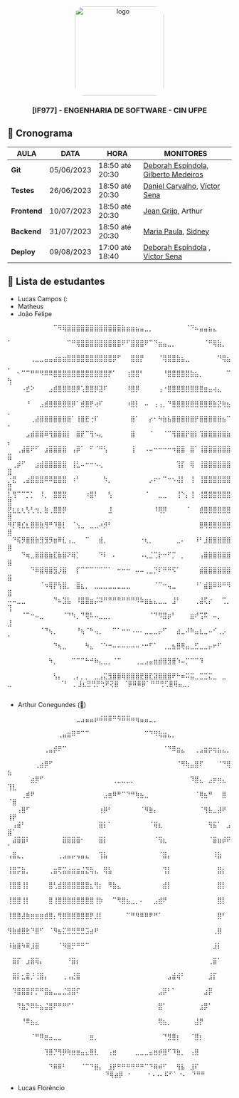 <div align="center">

  <img src="https://user-images.githubusercontent.com/42525687/203692147-cb274f74-7e73-4869-b460-1dc967fb4786.png" alt="logo" width="200" height="auto" style="border-radius:20px;" />

  <h3>
    [IF977] - ENGENHARIA DE SOFTWARE - CIN UFPE
  </h3>

</div>

## :calendar: Cronograma

| AULA                             | DATA       | HORA              | MONITORES                                                                                            |
| -------------------------------- | ---------- | ----------------- | ---------------------------------------------------------------------------------------------------- |
| **Git**                          | 05/06/2023 | 18:50 até 20:30   | [Deborah Espíndola](https://github.com/debespindola), [Gilberto Medeiros](https://github.com/gilbertomoj)  |
| **Testes**                      | 26/06/2023 | 18:50 até 20:30   | [Daniel Carvalho](https://github.com/ddevdan), [Víctor Sena](https://github.com/vsla)            |
| **Frontend**                     | 10/07/2023 | 18:50 até 20:30   | [Jean Grijp](https://github.com/JeanGrijp), Arthur                   |
| **Backend**                       | 31/07/2023 | 18:50 até 20:30   | [Maria Paula](https://github.com/PaulaPerazzo), [Sidney](https://github.com/silvercent011)                    |
| **Deploy**                       | 09/08/2023 | 17:00 até 18:40   |[Deborah Espíndola](https://github.com/debespindola) , [Víctor Sena](https://github.com/vsla)          |

## :fairy: Lista de estudantes

- Lucas Campos (:
- Matheus
- João Felipe

⠀⠀⠀⠀⠀⠀⠀⠀⠀⠀⠉⠻⢿⣿⣿⣿⣿⣿⣿⣿⣿⣿⣿⣿⣿⣷⣶⣶⣦⣤⣀⡀⠀⠀⠀⠀⠀⠀⠀⠈⠙⠦⣤⣤⣦⣄⠀⠀⠀⠀
⠁⠀⠀⠀⠀⠀⠀⠀⠀⠀⠀⠀⠀⠉⠛⢿⣿⣿⣿⣿⣿⣿⣿⣿⣿⠟⠋⣿⣿⣿⠟⠉⠙⣶⣤⣀⡀⠀⠀⠀⠀⠀⠀⠈⠛⢿⣷⡀⠀⠀
⠀⠀⠀⠀⠀⢀⣀⣀⣤⣤⣴⣶⣶⣿⣿⣿⣿⣿⣿⣿⣿⣿⣿⡿⠋⠀⠀⣿⣿⡟⠀⠀⠀⠈⢿⣿⣿⣷⣦⣀⠀⠀⠀⠀⠀⠀⠙⢿⣦⡀
⠀⠀⠂⠉⠉⠛⠛⠻⠿⠿⣿⣿⣿⣿⣿⣿⣿⣿⣿⣿⣿⣿⡟⠁⠀⠀⢰⣿⣿⠃⠀⠀⠀⠀⠘⣿⣿⣿⣿⣿⣷⣦⡀⠀⠀⠀⠀⠀⠉⢳
⠀⠀⠀⠠⣞⠕⠀⠀⠀⣠⣾⣿⣿⣿⣿⡿⢡⣿⣿⡿⣽⠏⠀⠀⠀⠀⠸⣿⡿⠀⠀⠀⠀⢠⠐⣿⣿⣿⣿⣿⣿⣿⣿⣶⣤⢴⣄⠀⠀⠀
⠀⠀⠀⠀⠘⠀⠀⣠⣾⣿⣿⣿⣿⣿⡿⠁⣾⣿⡟⢴⠏⠀⠀⠀⠀⠀⠰⣿⡇⠀⠤⠀⢠⢠⡀⠙⣿⣿⣿⣿⣿⣿⣿⣿⣿⣷⣝⢷⣦⡀
⠀⠀⠀⠀⠀⢀⣼⣿⣿⣿⣿⣿⣿⣿⠁⢸⣿⣟⢐⠏⠀⠀⠀⠀⠀⠀⠀⣿⠁⠀⠀⡔⠂⠳⣷⣧⣿⣿⣿⣿⣿⡟⣿⣿⣿⣿⣿⣦⠉⠂
⠀⠀⠀⠀⣠⣾⣿⣿⠿⢻⣿⣿⣿⡇⠀⣿⡟⠉⢻⠢⣄⠀⠀⠀⠀⠀⠀⣿⠀⠀⠀⠈⠀⠀⠈⠉⢻⣿⣿⡟⣿⡇⢹⣿⣿⣿⣿⣿⣷⡄
⠀⠀⢀⣼⣿⠟⠋⠀⣰⣿⣿⣿⣿⠀⢠⡿⠁⠀⠋⠈⠛⢣⠀⠀⠀⠀⠀⢸⠀⠀⠠⠤⠒⠒⠒⠒⠲⣿⣿⠀⣿⠁⢸⣿⣿⣿⣿⣿⣿⣿
⠀⢀⡾⠋⠀⠀⣰⣾⣿⣿⣿⣿⣿⠀⢸⣃⠤⠒⠒⠢⢄⠀⠀⠀⠀⠀⠀⠀⠀⠀⠀⠀⠀⠀⠀⠀⠀⢹⡏⠀⢿⠀⢸⣿⣿⣿⣿⣿⣿⣿
⡐⣟⠀⢀⣴⣿⣿⣿⠿⠿⣿⣿⣿⠀⠰⠃⠀⠀⠀⠀⠀⠳⡀⠀⠀⠀⠀⠀⠀⠀⠀⡠⠖⠂⠉⠒⠢⢼⡇⠀⢸⠀⢸⣿⣿⣿⣿⣿⣿⣿
⣇⢻⠉⠉⡉⡁⠀⠸⡀⠀⣿⣿⣿⠀⠀⠀⠀⠰⣿⠇⠀⠀⢣⠀⠀⠀⠀⠀⠀⠀⠈⠀⠀⣀⣀⠀⠀⢸⠑⡄⢸⠀⢸⣿⣿⣿⣿⣿⣿⣿
⣟⣆⣆⢆⢣⢃⢲⡀⣷⢀⣿⣿⡿⠀⠀⠀⠀⠀⠀⠀⠀⠀⣸⠀⠀⠀⠀⠀⠀⠀⠀⠀⠸⢿⡿⠀⠀⠀⠀⠈⠀⠀⣾⣿⣿⣿⣿⣿⣿⣿
⠻⡏⢿⣎⣆⣿⣿⣷⢻⠛⠹⣿⡇⠀⠈⢢⣀⠀⣀⣀⠴⡺⠃⠀⠀⠀⠀⠀⠀⠀⠀⠀⠀⠀⠀⠀⠀⠀⠀⠀⠀⠀⣿⢿⣿⣿⣿⣿⣿⣿
⠀⠙⢯⡻⣿⣿⣷⣻⣻⡻⣶⠿⣇⢠⣀⠀⠀⠉⠀⠀⣾⡀⠀⠀⠀⠀⠀⠀⠀⠐⢆⡀⠀⠀⠀⠀⠀⣀⠄⠀⠀⠸⠃⣸⣿⣿⣿⣿⣿⣿
⠀⠀⠀⠙⢶⣀⣿⣿⣿⣷⣏⣷⣿⠝⢿⡁⠀⠀⠀⠀⠙⠇⠀⠄⠀⠀⠀⠀⠀⠠⢄⣈⢉⡗⠒⠋⡉⠀⡀⠀⠀⠀⢠⣿⣿⣿⣿⣿⣿⣿
⠀⠀⠀⠀⠀⠙⠿⣿⢿⣿⣻⡸⣿⠀⠀⡏⠉⠉⠉⠉⠉⠉⠁⠀⠒⠒⠒⠀⠤⠤⢀⣀⡙⠏⠛⠛⠫⠁⠀⠀⠀⠀⣾⣿⣿⣿⣿⣿⣿⣿
⠀⠀⠀⠀⠀⠀⠀⠈⠲⢿⡟⢳⣿⡀⠀⣿⣆⡀⠀⣀⣀⣀⣀⣀⣀⣀⣀⠀⠀⠀⠀⠀⠈⠉⠒⢤⣀⠀⠀⠀⠀⠘⠁⣾⣿⠿⠿⠛⠻⣿
⠤⠤⣀⣀⠀⠀⠀⠀⠀⠀⠙⠦⣹⣧⠀⠸⣿⣿⣶⡬⠽⠛⠛⠛⠛⠛⠛⠛⠻⠷⣶⣦⣄⣀⣀⠀⣸⠃⠀⠀⠀⢀⣼⢏⡔⠀⠀⢉⡀⢹
⠀⠀⠀⠈⠉⠒⠤⣀⠀⠀⠀⠀⠈⠙⠳⡀⠙⢿⠧⠤⣀⣀⡀⠀⠀⠀⠀⠀⠀⠀⠀⠈⠙⠻⣿⡶⠃⠀⠀⠀⣶⠞⢩⠯⠀⠤⡀⠀⠀⣸
⠀⠀⠀⠀⠀⠀⠀⠈⠙⢦⡀⠀⠀⠀⠀⠘⢦⠈⠓⢤⡀⠀⠀⠉⠁⠒⠒⠠⠤⠄⣀⣀⣀⡤⠋⠀⠀⣴⣀⠼⠷⣤⣆⣀⠤⠊⢀⡠⠀⠁
⠀⠀⠀⠀⠀⠀⠀⠀⠀⠀⠙⢦⣀⠀⠀⠀⠀⠳⣄⠀⠈⠑⠒⠤⠤⠤⠤⠤⠤⠐⠒⠋⠁⠀⢀⣀⣦⣿⢿⣤⣀⣋⣀⣀⡤⠖⠋⠀⠀⠀
⠀⠀⠀⠀⠀⠀⠀⠀⠀⠳⡀⠀⠀⠀⠉⠉⠉⠓⠚⠷⣄⣀⡀⠈⠉⠀⠀⠀⢀⣀⣠⣤⣶⣾⣿⣻⣿⠱⠤⡉⠉⠉⠹⠀⠀⠀⠀⠀⠀⠀
⠀⠀⠀⠀⠀⠀⠀⠀⠀⠀⢣⡄⠀⠀⢀⡄⡀⡀⠀⣀⣠⣍⣻⣿⣿⢿⣿⣿⣿⣟⣿⣏⣽⣿⣿⣿⠟⠓⠶⠭⣭⣀⣉⣉⣍⣀⠀⣀⠀⣀
⠀⠀⠀⠀⠀⠀⠀⠀⠀⠀⠈⠃⠀⡀⣸⣆⣛⢛⡛⢓⠟⢝⣿⠀⠈⡿⠿⠿⡿⠁⠛⠛⢛⢋⣿⢿⣤⣀⡀⠀⠀⠀
⠀⠀⠀⠀⠀⠀⠀⠀
- Arthur Conegundes (🗻)

⠀⠀⠀⠀⠀⠀⠀⠀⠀⠀⠀⠀⠀⠀⠀⣀⣠⣤⣤⡶⠾⠿⠿⠛⠻⠿⠿⠶⢶⣤⣤⣀⡀⠀⠀⠀⠀⠀⠀⠀⠀⠀⠀⠀⠀⠀⠀⠀⠀⠀⠀
⠀⠀⠀⠀⠀⠀⠀⠀⠀⠀⠀⢀⣤⣶⠿⠛⠉⠉⠀⠀⠀⠀⠀⠀⠀⠀⠀⠀⠀⠀⠉⠙⠻⢷⣶⣄⡀⠀⠀⠀⠀⠀⠀⠀⠀⠀⠀⠀⠀⠀⠀
⠀⠀⠀⠀⠀⠀⠀⠀⢀⣤⡾⠟⠉⠀⠀⠀⠀⠀⠀⠀⠀⠀⠀⠀⠀⠀⠀⠀⠀⠀⠀⠀⠀⠀⠈⠙⠿⣶⣄⠀⠀⢀⣠⣶⡶⢶⣦⣄⡀⠀⠀
⠀⠀⠀⠀⠀⠀⢀⣴⡿⠋⠀⠀⠀⠀⠀⠀⠀⠀⠀⠀⠀⠀⠀⠀⠀⠀⠀⠀⠀⠀⠀⠀⠀⠀⠀⠀⠀⠈⠻⢷⣤⣿⠏⠀⠀⠀⠈⠙⢿⣦⠀
⠀⠀⠀⠀⠀⣴⡿⠋⠀⠀⠀⠀⠀⠀⠀⠀⠀⠀⠀⠀⠀⠀⠀⢀⣀⣀⣀⡀⠀⠀⠀⠀⠀⠀⠀⠀⠀⠀⠀⠀⠹⣿⣄⠀⣠⡶⢶⣄⠀⢹⣇
⠀⠀⠀⢀⣾⠟⠀⠀⠀⠀⠀⠀⠀⠀⠀⠀⠀⠀⠀⠀⠀⣠⣶⠿⠛⠉⠙⠛⢷⣦⣀⠀⠀⠀⠀⠀⠀⠀⠀⠀⠀⠈⢿⣦⠛⠀⠀⣿⠀⠈⣿
⠀⠀⢠⣿⠋⠀⠀⠀⠀⠀⠀⠀⠀⠀⠀⠀⠀⠀⠀⠀⢰⡿⠃⠀⠀⠀⠀⠀⠀⠈⠻⣷⡄⠀⠀⠀⠀⠀⠀⠀⠀⠀⠈⢻⣧⣀⣼⠟⠀⢸⡟
⠀⢠⣾⠃⠀⠀⠀⠀⠀⠀⠀⠀⠀⠀⠀⠀⠀⠀⠀⠀⣿⡇⠁⠀⠀⠀⠀⠀⠀⠀⠀⠈⢿⣆⠀⠀⠀⠀⠀⠀⠀⠀⠀⠀⢻⣯⠁⠀⣠⣿⠁
⠀⣼⣿⣿⠇⠀⠀⠀⠀⠀⠀⠀⣿⣿⣿⣿⠂⠀⠀⠀⣿⡇⠀⠀⠀⠀⠀⠀⠀⠀⠀⠀⠈⢻⣆⠀⠀⠀⠀⠀⠀⠀⠀⠀⠈⣿⣶⡾⠟⠁⠀
⢠⣿⣄⡀⠀⠀⠀⠀⠀⠀⠀⢀⣠⣤⡤⢤⣤⣄⠀⠀⢹⣧⠀⠀⠀⠀⠀⠀⠀⠀⠀⠀⠀⠈⣿⡄⠀⠀⠀⠀⠀⠀⠀⠀⠀⠸⣷⠀⠀⠀⠀
⢸⣿⡭⣷⡀⠀⠀⠀⠀⢀⣶⢟⣭⣴⣶⣶⣬⣝⢷⣄⠀⢿⣧⠀⠀⠀⠀⠀⠀⠀⠀⠀⠀⠀⢹⡇⠀⠀⠀⠀⠀⠀⠀⠀⠀⠀⣿⡆⠀⠀⠀
⢸⣿⣿⢸⡇⠀⠀⠀⠀⣿⢃⣾⣿⣿⣿⣿⣿⣿⣆⢻⡆⠀⠻⣷⣄⠀⠀⠀⠀⠀⠀⠀⠀⠀⣾⡇⠀⠀⠀⠀⠀⠀⠀⠀⠀⠀⣿⡇⠀⠀⠀
⢸⣿⣿⢸⡇⠀⠀⠀⠀⣿⢸⣿⣿⣿⣿⣿⣿⣿⣿⢸⡷⠀⠀⠉⠻⣿⣦⣀⡀⠄⠀⠀⣠⣾⠟⠀⠀⠀⠀⠀⠀⠀⠀⠀⠀⠀⣿⡇⠀⠀⠀
⢸⣿⣿⣼⣷⣶⣶⣶⣾⣿⡄⢻⣿⣿⣿⣿⣿⣿⡟⣸⡇⠀⠀⠀⠀⠀⠉⠛⠻⠿⠿⠟⠛⠁⠀⠀⠀⠀⠀⠀⠀⠀⠀⠀⠀⠀⣿⠃⠀⠀⠀
⢻⣷⣾⣿⣗⠙⣿⠋⠀⠈⠻⣦⣍⣛⣛⣛⣛⣩⣴⠟⠀⠀⠀⠀⠀⠀⠀⠀⠀⠀⠀⠀⠀⠀⠀⠀⠀⠀⠀⠀⠀⠀⠀⠀⠀⢀⣿⠀⠀⠀⠀
⠸⣷⣿⠳⠿⣸⣿⠀⠀⠀⠀⠈⠻⣿⡛⠛⠛⠉⠀⠀⠀⠀⠀⠀⠀⠀⠀⠀⠀⠀⠀⠀⠀⠀⠀⠀⠀⠀⠀⠀⠀⠀⠀⠀⠀⣸⡇⠀⠀⠀⠀
⠀⣿⡏⠀⣰⣿⢿⡄⠀⠀⠀⠀⠀⠘⣿⡆⠀⠀⠀⠀⠀⠀⠀⠀⠀⠀⠀⠀⠀⠀⠀⠀⠀⠀⠀⠀⠀⠀⠀⠀⠀⠀⠀⠀⢀⣿⠁⠀⠀⠀⠀
⠀⣿⡇⣂⣿⡘⢘⣿⡄⠀⠀⠀⢀⢠⣜⣿⠀⠀⠀⠀⠀⠀⠀⠀⠀⠀⠀⠀⠀⠀⠀⠀⠀⠀⠀⣠⣾⢾⠃⠀⠀⠀⠀⠀⣸⡏⠀⠀⠀⠀⠀
⠀⠹⣿⣿⣿⡟⡛⠛⣿⣦⣀⣀⣈⣻⣿⠏⠀⠀⠀⠀⠀⠀⠀⠀⠀⠀⠀⠀⠀⠀⠀⠀⠀⣠⡿⠃⠁⠀⠀⠀⠀⠀⠀⣰⡿⠀⠀⠀⠀⠀⠀
⠀⠀⠹⣷⡙⠿⠷⣦⣬⣿⠟⠛⠛⠋⠁⠀⠀⠀⠀⠀⠀⠀⠀⠀⠀⠀⠀⠀⠀⠀⠀⠀⠀⣿⠁⠀⠀⠀⠀⠀⠀⠀⣰⡿⠁⠀⠀⠀⠀⠀⠀
⠀⠀⠀⠘⠿⣦⣄⠀⠀⠀⠀⠀⠀⠀⠀⠀⠀⠀⠀⠀⠀⠀⠀⠀⠀⠀⠀⠀⠀⠀⠀⠀⠀⢿⣦⡀⠀⠀⠀⠀⠀⣼⡟⠀⠀⠀⠀⠀⠀⠀⠀
⠀⠀⠀⠀⠀⠈⠛⠿⣶⣤⣀⣀⠀⠀⠀⠀⠀⠀⣶⡀⠀⠀⠀⠀⠀⠀⠀⠀⠀⠀⠀⠀⠀⠀⠙⣻⣿⡆⠀⠀⠈⣿⡆⠀⠀⠀⠀⠀⠀⠀⠀
⠀⠀⠀⠀⠀⠀⠀⠀⢹⣿⡙⢻⡿⢷⣶⣶⣤⣄⣿⣇⠀⠀⢠⣶⠀⠀⠀⠀⣀⣀⣀⣤⣶⡾⣿⠋⠹⣷⡀⠀⢠⣿⠀⠀⠀⠀⠀⠀⠀⠀⠀
⠀⠀⠀⠀⠀⠀⠀⠀⠀⠙⠿⠿⠃⠀⠀⠀⠈⠉⠙⣿⡄⠀⣸⡟⠛⠛⠛⠛⠛⠛⠉⠙⠿⠾⠋⠀⠀⢻⣧⠀⣸⠏⠀⠀⠀⠀⠀⠀⠀⠀⠀
⠀⠀⠀⠀⠀⠀⠀⠀⠀⠀⠀⠀⠀⠀⠀⠀⠀⠀⠀⠙⢿⣴⡿⠀⠂⠀⠀⠀⠐⠠⠠⠄⠯⠋⠁⠐⠄⠀⠙⠛⠛

- Lucas Florêncio⠀⠀⠀⠀⠀⠀⠀⠀⠀⠀